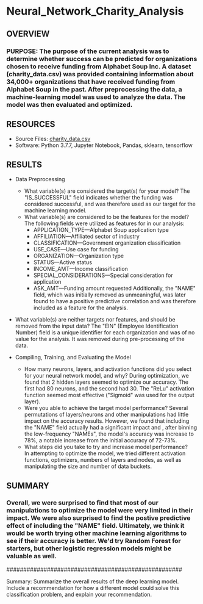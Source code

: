 # Neural_Network_Charity_Analysis

## OVERVIEW
### PURPOSE:  The purpose of the current analysis was to determine whether success can be predicted for organizations chosen to receive funding from Alphabet Soup Inc.   A dataset (charity_data.csv) was provided containing information about 34,000+ organizations that have received funding from Alphabet Soup in the past.  After preprocessing the data, a machine-learning model was used to analyze the data.  The model was then evaluated and optimized.

## RESOURCES
  - Source Files: [charity_data.csv](Resources/charity_data.csv)
  - Software: Python 3.7.7, Jupyter Notebook, Pandas, sklearn, tensorflow


## RESULTS
  - Data Preprocessing
     - What variable(s) are considered the target(s) for your model?  The "IS_SUCCESSFUL" field indicates whether the funding was considered successful, and was therefore used as our target for the machine learning model.
     - What variable(s) are considered to be the features for the model?  The following fields were utilized as features for in our analysis:
        - APPLICATION_TYPE—Alphabet Soup application type
        - AFFILIATION—Affiliated sector of industry
        - CLASSIFICATION—Government organization classification
        - USE_CASE—Use case for funding
        - ORGANIZATION—Organization type
        - STATUS—Active status
        - INCOME_AMT—Income classification
        - SPECIAL_CONSIDERATIONS—Special consideration for application
        - ASK_AMT—Funding amount requested
          Additionally, the "NAME" field, which was initially removed as unmeaningful, was later found to have a positive predictive correlation and was therefore included as a feature for the analysis.

   - What variable(s) are neither targets nor features, and should be removed from the input data?
          The "EIN" (Employee Identification Number) field is a unique identifier for each organization and was of no value for the analysis.  It was removed during pre-processing of the data.

  - Compiling, Training, and Evaluating the Model
    - How many neurons, layers, and activation functions did you select for your neural network model, and why?
        During optimization, we found that 2 hidden layers seemed to optimize our accuracy.  The first had 80 neurons, and the second had 30.  The "ReLu" activation function seemed most effective ("Sigmoid" was used for the output layer).
    - Were you able to achieve the target model performance?
        Several permutations of layers/neurons and other manipulations had little impact on the accuracy results.  However, we found that including the "NAME" field actually had a significant impact and , after binning the low-frequency "NAMEs", the model's accuracy was increase to 78%, a notable increase from the initial accuracy of 72-73%.
    - What steps did you take to try and increase model performance?  
        In attempting to optimize the model, we tried different activation functions, optimizers, numbers of layers and nodes, as well as manipulating the size and number of data buckets.

## SUMMARY
### Overall, we were surprised to find that most of our manipulations to optimize the model were very limited in their impact.  We were also surprised to find the postive predictive effect of including the "NAME" field.  Ultimately, we think it would be worth trying other machine learning algorithms to see if their accuracy is better.  We'd try Random Forest for starters, but other logistic regression models might be valuable as well.

####################################################




Summary: Summarize the overall results of the deep learning model. Include a recommendation for how a different model could solve this classification problem, and explain your recommendation.
